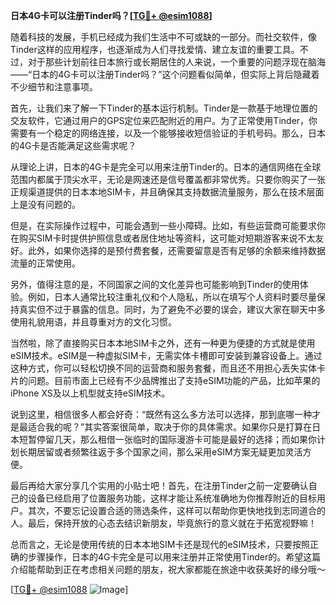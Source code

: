 **日本4G卡可以注册Tinder吗？[[TG💪+ @esim1088](https://t.me/s/esim1088)]**

随着科技的发展，手机已经成为我们生活中不可或缺的一部分。而社交软件，像Tinder这样的应用程序，也逐渐成为人们寻找爱情、建立友谊的重要工具。不过，对于那些计划前往日本旅行或长期居住的人来说，一个重要的问题浮现在脑海——“日本的4G卡可以注册Tinder吗？”这个问题看似简单，但实际上背后隐藏着不少细节和注意事项。

首先，让我们来了解一下Tinder的基本运行机制。Tinder是一款基于地理位置的交友软件，它通过用户的GPS定位来匹配附近的用户。为了正常使用Tinder，你需要有一个稳定的网络连接，以及一个能够接收短信验证的手机号码。那么，日本的4G卡是否能满足这些需求呢？

从理论上讲，日本的4G卡是完全可以用来注册Tinder的。日本的通信网络在全球范围内都属于顶尖水平，无论是网速还是信号覆盖都非常优秀。只要你购买了一张正规渠道提供的日本本地SIM卡，并且确保其支持数据流量服务，那么在技术层面上是没有问题的。

但是，在实际操作过程中，可能会遇到一些小障碍。比如，有些运营商可能要求你在购买SIM卡时提供护照信息或者居住地址等资料，这可能对短期游客来说不太友好。此外，如果你选择的是预付费套餐，还需要留意是否有足够的余额来维持数据流量的正常使用。

另外，值得注意的是，不同国家之间的文化差异也可能影响到Tinder的使用体验。例如，日本人通常比较注重礼仪和个人隐私，所以在填写个人资料时要尽量保持真实但不过于暴露的信息。同时，为了避免不必要的误会，建议大家在聊天中多使用礼貌用语，并且尊重对方的文化习惯。

当然啦，除了直接购买日本本地SIM卡之外，还有一种更为便捷的方式就是使用eSIM技术。eSIM是一种虚拟SIM卡，无需实体卡槽即可安装到兼容设备上。通过这种方式，你可以轻松切换不同的运营商和服务套餐，而且还不用担心丢失实体卡片的问题。目前市面上已经有不少品牌推出了支持eSIM功能的产品，比如苹果的iPhone XS及以上机型就支持eSIM技术。

说到这里，相信很多人都会好奇：“既然有这么多方法可以选择，那到底哪一种才是最适合我的呢？”其实答案很简单，取决于你的具体需求。如果你只是打算在日本短暂停留几天，那么租借一张临时的国际漫游卡可能是最好的选择；而如果你计划长期居留或者频繁往返于多个国家之间，那么采用eSIM方案无疑更加灵活方便。

最后再给大家分享几个实用的小贴士吧！首先，在注册Tinder之前一定要确认自己的设备已经启用了位置服务功能，这样才能让系统准确地为你推荐附近的目标用户。其次，不要忘记设置合适的筛选条件，这样可以帮助你更快地找到志同道合的人。最后，保持开放的心态去结识新朋友，毕竟旅行的意义就在于拓宽视野嘛！

总而言之，无论是使用传统的日本本地SIM卡还是现代的eSIM技术，只要按照正确的步骤操作，日本的4G卡完全是可以用来注册并正常使用Tinder的。希望这篇介绍能帮助到正在考虑相关问题的朋友，祝大家都能在旅途中收获美好的缘分哦～ 

[[TG💪+ @esim1088](https://t.me/s/esim1088) ![Image](https://i.postimg.cc/4NQfJmqS/Snipaste-2025-05-13-00-14-12.png)]